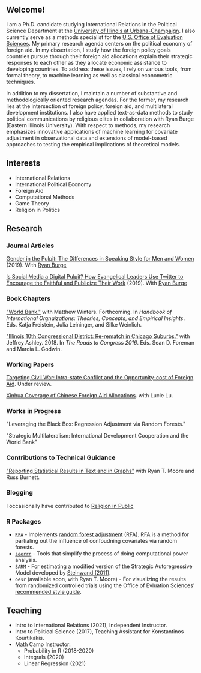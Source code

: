 ## Welcome!
I am a Ph.D. candidate studying International Relations in the Political Science Department at the [University of Illinois at Urbana-Champaign](https://pol.illinois.edu/). I also currently serve as a methods specialist for the [U.S. Office of Evaluation Sciences](https://oes.gsa.gov/team/miles-williams/). My primary research agenda centers on the political economy of foreign aid. In my dissertation, I study how the foreign policy goals countries pursue through their foreign aid allocations explain their strategic responses to each other as they allocate economic assistance to developing countries. To address these issues, I rely on various tools, from formal theory, to machine learning as well as classical econometric techniques. 

In addition to my dissertation, I maintain a number of substantive and methodologically oriented research agendas. For the former, my research lies at the intersection of foreign policy, foreign aid, and multilateral development institutions. I also have applied text-as-data methods to study political communications by religious elites in collaboration with Ryan Burge (Eastern Illinois University). With respect to methods, my research emphasizes innovative applications of machine learning for covariate adjustment in observational data and extensions of model-based approaches to testing the empirical implications of theoretical models. 

## Interests

  - International Relations
  - International Political Economy
  - Foreign Aid
  - Computational Methods
  - Game Theory
  - Religion in Politics

## Research

### Journal Articles
[Gender in the Pulpit: The Differences in Speaking Style for Men and Women](http://ryanburge.net/wp-content/uploads/2019/06/JCR_Burge_Williams.pdf) (2019). With [Ryan Burge](http://ryanburge.net/)

[Is Social Media a Digital Pulpit? How Evangelical Leaders Use Twitter to Encourage the Faithful and Publicize Their Work](https://brill.com/view/journals/rmdc/8/3/article-p309_309.xml) (2019). With [Ryan Burge](http://ryanburge.net/)

### Book Chapters

["World Bank."](https://www.academia.edu/44436453/World_Bank) with Matthew Winters. Forthcoming. In *Handbook of International Orgnaizations: Theories, Concepts, and Empirical Insights*. Eds. Katja Freistein, Julia Leininger, and Silke Weinlich.

["Illinois 10th Congressional District: Re-rematch in Chicago Suburbs."](https://link.springer.com/chapter/10.1007/978-3-319-58094-4_9) with Jeffrey Ashley. 2018. In *The Roads to Congress 2016*. Eds. Sean D. Foreman and Marcia L. Godwin. 

### Working Papers
[Targeting Civil War: Intra-state Conflict and the Opportunity-cost of Foreign Aid](https://drive.google.com/file/d/1VvXKWfRHNoniKIT_C5DphOv-fZqRrnGi/view?usp=sharing). Under review.

[Xinhua Coverage of Chinese Foreign Aid Allocations](https://github.com/milesdwilliams15/Xinhwuan-News-Coverage-and-Chinese-Aid-Allocation/blob/master/draft1.pdf). with Lucie Lu.


### Works in Progress

"Leveraging the Black Box: Regression Adjustment via Random Forests."

"Strategic Multilateralism: International Development Cooperation and the World Bank"


### Contributions to Technical Guidance

["Reporting Statistical Results in Text and in Graphs"](https://oes.gsa.gov/assets/files/reporting-statistical-results.pdf) with Ryan T. Moore and Russ Burnett.


### Blogging
I occasionally have contributed to [Religion in Public](https://religioninpublic.blog/)

### R Packages

  - [`RFA`](https://github.com/milesdwilliams15/RFA) - Implements [random forest adjustment](https://rpubs.com/milesdwilliams15/rfa-vignette) (RFA). RFA is a method for partialing out the influence of confoudning covariates via random forests.
  - [`seerrr`](https://github.com/milesdwilliams15/seerrr) - Tools that simplify the process of doing computational power analysis.
  - [`SARM`](https://github.com/milesdwilliams15/SARM) - For estimating a modified version of the Strategic Autoregressive Model developed by [Steinwand (2011)](https://www.cambridge.org/core/journals/political-analysis/article/estimating-freeriding-behavior-the-stratam-model/0CBD6176E53848732CEC2C151A491212).
  - `oesr` (available soon, with Ryan T. Moore) - For visualizing the results from randomized controlled trials using the Office of Evluation Sciences' [recommended style guide](https://oes.gsa.gov/assets/files/reporting-statistical-results.pdf).

## Teaching

 - Intro to International Relations (2021), Independent Instructor.
 - Intro to Political Science (2017), Teaching Assistant for Konstantinos Kourtikakis.
 - Math Camp Instructor:
   - Probability in R (2018-2020)
   - Integrals (2020)
   - Linear Regression (2021)

